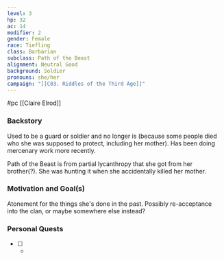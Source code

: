 ```yaml
---
level: 3
hp: 32
ac: 14
modifier: 2
gender: Female
race: Tiefling
class: Barbarian
subclass: Path of the Beast
alignment: Neutral Good
background: Soldier
pronouns: she/her
campaign: "[[C03. Riddles of the Third Age]]"
---
```

 #pc [[Claire Elrod]]

### Backstory

Used to be a guard or soldier and no longer is (because some people died who she was supposed to protect, including her mother). Has been doing mercenary work more recently.

Path of the Beast is from partial lycanthropy that she got from her brother(?). She was hunting it when she accidentally killed her mother.

### Motivation and Goal(s)

Atonement for the things she's done in the past. Possibly re-acceptance into the clan, or maybe somewhere else instead?

### Personal Quests

 - [ ]  -


